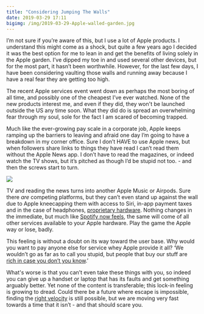 ```yaml
---
title: "Considering Jumping The Walls"
date: 2019-03-29 17:11
bigimg: /img/2019-03-29-Apple-walled-garden.jpg
---
```

I’m not sure if you’re aware of this, but I use a lot of Apple products. I understand this might come as a shock, but quite a few years ago I decided it was the best option for me to lean in and get the benefits of living solely in the Apple garden. I’ve dipped my toe in and used several other devices, but for the most part, it hasn’t been worthwhile. However, for the last few days, I have been considering vaulting those walls and running away because I have a real fear they are getting too high.

The recent Apple services event went down as perhaps the most boring of all time, and possibly one of the cheapest I’ve ever watched. None of the new products interest me, and even if they did, they won't be launched outside the US any time soon. What they did do is spread an overwhelming fear through my soul, sole for the fact I am scared of becoming trapped. 

Much like the ever-growing pay scale in a corporate job, Apple keeps ramping up the barriers to leaving and afraid one day I’m going to have a breakdown in my corner office. Sure I don’t HAVE to use Apple news, but when followers share links to things they have read I can’t read them without the Apple News app. I don’t have to read the magazines, or indeed watch the TV shows, but it’s pitched as though I’d be stupid not too. - and then the screws start to turn.

![](https://gr36.com/img/2019-03-29-AirPods-others.jpg)

TV and reading the news turns into another Apple Music or Airpods. Sure there *are* competing platforms, but they can’t even stand up against the wall due to Apple kneecapping them with access to Siri, in-app payment taxes and in the case of headphones, [proprietary hardware](https://www.gr36.com/2018-03-24-the-w1-conundrum/).  Nothing changes in the immediate, but much like [Spotify now feels](https://www.wired.co.uk/article/apple-app-store-spotify), the same will come of all other services available to your Apple hardware. Play the game the Apple way or lose, badly. 

This feeling is without a doubt on its way toward the user base. Why would you want to pay anyone else for service whey Apple provide it all? ‘We wouldn’t go as far as to call you stupid, but people that buy our stuff are [rich in case you don’t you know](https://appleinsider.com/articles/18/07/09/researchers-claim-iphone-and-ipad-ownership-is-a-wealth-indicator).’

What's worse is that you can’t even take these things with you, so indeed you can give up a handset or laptop that has its faults and get something arguably better. Yet none of the content is transferable; this lock-in feeling is growing to dread. Could there be a future where escape is impossible, finding the [right velocity](https://www.gr36.com/2018-10-12-apple-escape-velocity/) is still possible, but we are moving very fast towards a time that it isn’t - and that should scare you.   